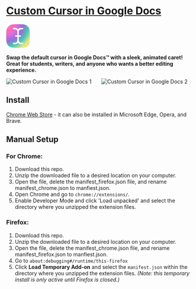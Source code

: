 # [Custom Cursor in Google Docs](https://asahi.framer.wiki/cursor)

<a href="https://asahi.framer.wiki/cursor">
  <img src="icons/icon128.png" width="64" height="64">
</a>

**Swap the default cursor in Google Docs™ with a sleek, animated caret! Great for students, writers, and anyone who wants a better editing experience.**

<div style="display: flex; align-items: center;">
  <img src="https://lh3.googleusercontent.com/3LDA7OjYPdPmZ8lFCt9VVHDflCTYNmT8HddEg8CCvoGweSHUZ529jH21v7mzTxMzQVIADzi2qlr2rHMkxf3W-FI-WQc=s1280-w1280-h800" alt="Custom Cursor in Google Docs 1" style="margin-right: 10px; width: 300px;">
  <img src="https://lh3.googleusercontent.com/uEQPenDYtbEueNWHhPJFCegkF-aZFBwBQQGEJUzULjNtPxV71Gq3mwpitIWpDpJec1j9Ub1Z_pisgUXFhmctEjijQQ=s1280-w1280-h800" alt="Custom Cursor in Google Docs 2" style="width: 300px;">
</div>

## Install

[Chrome Web Store](https://chromewebstore.google.com/detail/stylish-cursor-custom-cur/nnmghknojpihdnofejbocdcnmhibkfdc) - it can also be installed in Microsoft Edge, Opera, and Brave.

## Manual Setup

### For Chrome:

1. Download this repo.
2. Unzip the downloaded file to a desired location on your computer.
3. Open the file, delete the manifest_firefox.json file, and rename manifest_chrome.json to manfiest.json.
4. Open Chrome and go to `chrome://extensions/`.
5. Enable Developer Mode and click 'Load unpacked' and select the directory where you unzipped the extension files.

### Firefox:

1. Download this repo.
2. Unzip the downloaded file to a desired location on your computer.
3. Open the file, delete the manifest_chrome.json file, and rename manifest_firefox.json to manfiest.json.
4. Go to `about:debugging#/runtime/this-firefox`
5. Click **Load Temporary Add-on** and select the `manifest.json` within the directory where you unzipped the extension files. *(Note: this temporary install is only active until Firefox is closed.)*
